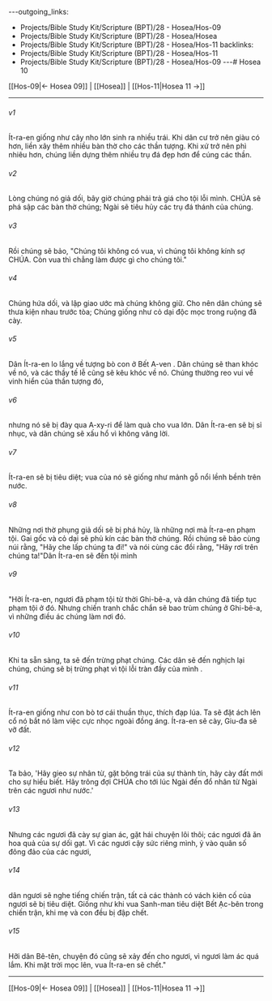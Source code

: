 ---outgoing_links:
  - Projects/Bible Study Kit/Scripture (BPT)/28 - Hosea/Hos-09
  - Projects/Bible Study Kit/Scripture (BPT)/28 - Hosea/Hosea
  - Projects/Bible Study Kit/Scripture (BPT)/28 - Hosea/Hos-11
backlinks:
  - Projects/Bible Study Kit/Scripture (BPT)/28 - Hosea/Hos-11
  - Projects/Bible Study Kit/Scripture (BPT)/28 - Hosea/Hos-09
---# Hosea 10

[[Hos-09|← Hosea 09]] | [[Hosea]] | [[Hos-11|Hosea 11 →]]
***



###### v1 
Ít-ra-en giống như cây nho lớn sinh ra nhiều trái. Khi dân cư trở nên giàu có hơn, liền xây thêm nhiều bàn thờ cho các thần tượng. Khi xứ trở nên phì nhiêu hơn, chúng liền dựng thêm nhiều trụ đá đẹp hơn để cúng các thần. 

###### v2 
Lòng chúng nó giả dối, bây giờ chúng phải trả giá cho tội lỗi mình. CHÚA sẽ phá sập các bàn thờ chúng; Ngài sẽ tiêu hủy các trụ đá thánh của chúng. 

###### v3 
Rồi chúng sẽ bảo, "Chúng tôi không có vua, vì chúng tôi không kính sợ CHÚA. Còn vua thì chẳng làm được gì cho chúng tôi." 

###### v4 
Chúng hứa dối, và lập giao ước mà chúng không giữ. Cho nên dân chúng sẽ thưa kiện nhau trước tòa; Chúng giống như cỏ dại độc mọc trong ruộng đã cày. 

###### v5 
Dân Ít-ra-en lo lắng về tượng bò con ở Bết A-ven . Dân chúng sẽ than khóc về nó, và các thầy tế lễ cũng sẽ kêu khóc về nó. Chúng thường reo vui về vinh hiển của thần tượng đó, 

###### v6 
nhưng nó sẽ bị đày qua A-xy-ri để làm quà cho vua lớn. Dân Ít-ra-en sẽ bị sỉ nhục, và dân chúng sẽ xấu hổ vì không vâng lời. 

###### v7 
Ít-ra-en sẽ bị tiêu diệt; vua của nó sẽ giống như mảnh gỗ nổi lềnh bềnh trên nước. 

###### v8 
Những nơi thờ phụng giả dối sẽ bị phá hủy, là những nơi mà Ít-ra-en phạm tội. Gai gốc và cỏ dại sẽ phủ kín các bàn thờ chúng. Rồi chúng sẽ bảo cùng núi rằng, "Hãy che lấp chúng ta đi!" và nói cùng các đồi rằng, "Hãy rơi trên chúng ta!"Dân Ít-ra-en sẽ đền tội mình 

###### v9 
"Hỡi Ít-ra-en, ngươi đã phạm tội từ thời Ghi-bê-a, và dân chúng đã tiếp tục phạm tội ở đó. Nhưng chiến tranh chắc chắn sẽ bao trùm chúng ở Ghi-bê-a, vì những điều ác chúng làm nơi đó. 

###### v10 
Khi ta sẵn sàng, ta sẽ đến trừng phạt chúng. Các dân sẽ đến nghịch lại chúng, chúng sẽ bị trừng phạt vì tội lỗi tràn đầy của mình . 

###### v11 
Ít-ra-en giống như con bò tơ cái thuần thục, thích đạp lúa. Ta sẽ đặt ách lên cổ nó bắt nó làm việc cực nhọc ngoài đồng áng. Ít-ra-en sẽ cày, Giu-đa sẽ vỡ đất. 

###### v12 
Ta bảo, 'Hãy gieo sự nhân từ, gặt bông trái của sự thành tín, hãy cày đất mới cho sự hiểu biết. Hãy trông đợi CHÚA cho tới lúc Ngài đến đổ nhân từ Ngài trên các ngươi như nước.' 

###### v13 
Nhưng các ngươi đã cày sự gian ác, gặt hái chuyện lôi thôi; các ngươi đã ăn hoa quả của sự dối gạt. Vì các ngươi cậy sức riêng mình, ỷ vào quân số đông đảo của các ngươi, 

###### v14 
dân ngươi sẽ nghe tiếng chiến trận, tất cả các thành có vách kiên cố của ngươi sẽ bị tiêu diệt. Giống như khi vua Sanh-man tiêu diệt Bết Ạc-bên trong chiến trận, khi mẹ và con đều bị đập chết. 

###### v15 
Hỡi dân Bê-tên, chuyện đó cũng sẽ xảy đến cho ngươi, vì ngươi làm ác quá lắm. Khi mặt trời mọc lên, vua Ít-ra-en sẽ chết."

***
[[Hos-09|← Hosea 09]] | [[Hosea]] | [[Hos-11|Hosea 11 →]]
